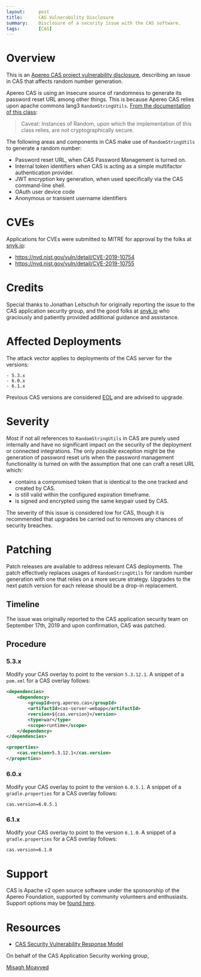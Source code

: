 ```yaml
---
layout:     post
title:      CAS Vulnerability Disclosure
summary:    Disclosure of a security issue with the CAS software.
tags:       [CAS]
---
```


# Overview

This is an [Apereo CAS project vulnerability disclosure](https://groups.google.com/a/apereo.org/forum/#!topic/cas-appsec-public/zXqxDN9rB8A), describing an issue in CAS that affects random number generation.

Apereo CAS is using an insecure source of randomness to generate its password reset URL among other things. This is because Apereo CAS relies upon apache commons lang3 `RandomStringUtils`. [From the documentation of this class](https://commons.apache.org/proper/commons-lang/javadocs/api-3.9/org/apache/commons/lang3/RandomStringUtils.html):

> Caveat: Instances of Random, upon which the implementation of this class relies, are not cryptographically secure.

The following areas and components in CAS make use of `RandomStringUtils` to generate a random number:

- Password reset URL, when CAS Password Management is turned on.
- Internal token identifiers when CAS is acting as a simple multifactor authentication provider.
- JWT encryption key generation, when used specifically via the CAS command-line shell.
- OAuth user device code
- Anonymous or transient username identifiers

# CVEs

Applications for CVEs were submitted to MITRE for approval by the folks at [snyk.io](https://snyk.io):

- https://nvd.nist.gov/vuln/detail/CVE-2019-10754
- https://nvd.nist.gov/vuln/detail/CVE-2019-10755

# Credits

Special thanks to Jonathan Leitschuh for originally reporting the issue to the CAS application security group, and the good folks at [snyk.io](https://snyk.io) who graciously and patiently provided additional guidance and assistance.

# Affected Deployments

The attack vector applies to deployments of the CAS server for the versions:

```
- 5.3.x
- 6.0.x
- 6.1.x
```

Previous CAS versions are considered [EOL](https://apereo.github.io/cas/developer/Maintenance-Policy.html) and are advised to upgrade.

# Severity

Most if not all references to `RandomStringUtils` in CAS are purely used internally and have no significant impact on the security of the deployment or connected integrations. The only *possible* exception might be the generation of password reset urls when the password management functionality is turned on with the assumption that one can craft a reset URL which:

- contains a compromised token that is identical to the one tracked and created by CAS.
- is still valid within the configured expiration timeframe.
- is signed and encrypted using the same keypair used by CAS.

The severity of this issue is considered low for CAS, though it is recommended that upgrades be carried out to removes any chances of security breaches.

# Patching

Patch releases are available to address relevant CAS deployments. The patch effectively replaces usages of `RandomStringUtils` for random number generation with one that relies on a more secure strategy. Upgrades to the next patch version for each release should be a drop-in replacement.

## Timeline

The issue was originally reported to the CAS application security team on September 17th, 2019 and upon confirmation, CAS was patched.

## Procedure

### 5.3.x

Modify your CAS overlay to point to the version `5.3.12.1`. A snippet of a `pom.xml` for a CAS overlay follows:

```xml
<dependencies>
    <dependency>
        <groupId>org.apereo.cas</groupId>
        <artifactId>cas-server-webapp</artifactId>
        <version>${cas.version}</version>
        <type>war</type>
        <scope>runtime</scope>
    </dependency>
</dependencies>

<properties>
    <cas.version>5.3.12.1</cas.version>
</properties>
```

### 6.0.x

Modify your CAS overlay to point to the version `6.0.5.1`. A snippet of a `gradle.properties` for a CAS overlay follows:

```properties
cas.version=6.0.5.1
```

### 6.1.x

Modify your CAS overlay to point to the version `6.1.0`. A snippet of a `gradle.properties` for a CAS overlay follows:

```properties
cas.version=6.1.0
```

# Support

CAS is Apache v2 open source software under the sponsorship of the Apereo Foundation, supported by community volunteers and enthusiasts. Support options may be [found here](https://apereo.github.io/cas/Support.html).

# Resources

* [CAS Security Vulnerability Response Model](https://apereo.github.io/cas/developer/Sec-Vuln-Response.html)

On behalf of the CAS Application Security working group,

[Misagh Moayyed](https://twitter.com/misagh84)